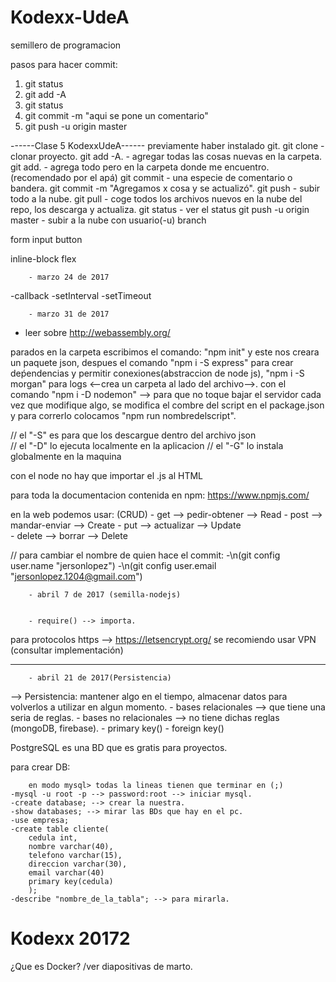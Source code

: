 # Kodexx-UdeA
semillero de programacion


pasos para hacer commit:
1. git status
2. git add -A
3. git status
4. git commit -m "aqui se pone un comentario"
5. git push -u origin master 


------Clase 5 KodexxUdeA------ previamente haber instalado git. git clone - clonar proyecto. git add -A. - agregar todas las cosas nuevas en la carpeta. git add. - agrega todo pero en la carpeta donde me encuentro. (recomendado por el apá) git commit - una especie de comentario o bandera. git commit -m "Agregamos x cosa y se actualizó". git push - subir todo a la nube. git pull - coge todos los archivos nuevos en la nube del repo, los descarga y actualiza. git status - ver el status git push -u origin master - subir a la nube con usuario(-u) branch

form input button

inline-block flex


		- marzo 24 de 2017

-callback
-setInterval
-setTimeout

		- marzo 31 de 2017 

- leer sobre http://webassembly.org/

parados en la carpeta escribimos el comando: "npm init" y este nos creara un paquete json, despues el comando "npm i -S express" para crear deṕendencias y permitir conexiones(abstraccion de node js), "npm i -S morgan" para logs <--crea un carpeta al lado del archivo-->.
con el comando "npm i -D nodemon" --> para que no toque bajar el servidor cada vez que modifique algo, se modifica el combre del script en el package.json y para correrlo colocamos "npm run nombredelscript".

// el "-S" es para que los descargue dentro del archivo json  
// el "-D" lo ejecuta localmente en la aplicacion
// el "-G" lo instala globalmente en la maquina

con el node no hay que importar el .js al HTML

para toda la documentacion contenida en npm: https://www.npmjs.com/

en la web podemos usar: (CRUD)
	- get --> pedir-obtener --> Read 
	- post --> mandar-enviar --> Create
	- put --> actualizar --> Update                  
	- delete --> borrar --> Delete


// para cambiar el nombre de quien hace el commit:
	-\n(git config user.name "jersonlopez") 
	-\n(git config user.email "jersonlopez.1204@gmail.com")



		- abril 7 de 2017 (semilla-nodejs)


		- require() --> importa.
		
para protocolos https --> https://letsencrypt.org/
 se recomiendo usar VPN (consultar implementación)

_________________________________________________________________________________________________________________________


		- abril 21 de 2017(Persistencia)

--> Persistencia: mantener algo en el tiempo, almacenar datos para volverlos a utilizar en algun momento.
	- bases relacionales --> que tiene una seria de reglas.
	- bases no relacionales --> no tiene dichas reglas (mongoDB, firebase).
	- primary key()
	- foreign key()

PostgreSQL es una BD que es gratis para proyectos.

para crear DB:

		en modo mysql> todas la lineas tienen que terminar en (;)
	-mysql -u root -p --> password:root --> iniciar mysql.
	-create database; --> crear la nuestra.
	-show databases; --> mirar las BDs que hay en el pc.
	-use empresa;
	-create table cliente(
		cedula int,
		nombre varchar(40),
		telefono varchar(15),
		direccion varchar(30),
		email varchar(40)
		primary key(cedula)
		);
	-describe "nombre_de_la_tabla"; --> para mirarla.


#					Kodexx 20172
 
¿Que es Docker?
	/ver diapositivas de marto.
	





	
